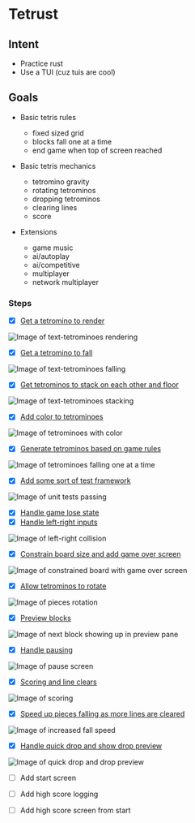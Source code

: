 # Tetrust

## Intent

- Practice rust
- Use a TUI (cuz tuis are cool)

## Goals

- Basic tetris rules
    - fixed sized grid
    - blocks fall one at a time
    - end game when top of screen reached

- Basic tetris mechanics
    - tetromino gravity
    - rotating tetrominos
    - dropping tetrominos
    - clearing lines
    - score

- Extensions
    - game music
    - ai/autoplay
    - ai/competitive
    - multiplayer
    - network multiplayer

### Steps

- [X] [Get a tetromino to render](https://github.com/scottnm/tetrust/commit/76babe55dcab890374494fc912e77d16b2fe0e48)

![Image of text-tetrominoes rendering](demo/01-render.gif)

- [X] [Get a tetromino to fall](https://github.com/scottnm/tetrust/commit/f3aca54cb39c7137e0c38f52fd2c4c8d9f23af4b)

![Image of text-tetrominoes falling](demo/02-fall.gif)

- [X] [Get tetrominos to stack on each other and floor](https://github.com/scottnm/tetrust/commit/915e61e7d227fea6e134da75f864629514f3c9f8)

![Image of text-tetrominoes stacking](demo/03-stack.gif)

- [X] [Add color to tetrominoes](https://github.com/scottnm/tetrust/commit/1c547fc7bc0d701fa8e7117592c61a0a5b693840)

![Image of tetrominoes with color](demo/04-color.gif)

- [X] [Generate tetrominos based on game rules](https://github.com/scottnm/tetrust/commit/b72efb7eb834d442885c35f5cbb8173c2b1ba887)

![Image of tetrominoes falling one at a time](demo/05-generate-by-rules.gif)

- [X] [Add some sort of test framework](https://github.com/scottnm/tetrust/commit/2d4fbc7ba4b3579150d3a3c889dd88d99c34e578)

![Image of unit tests passing](demo/06-test.png)

- [X] [Handle game lose state](https://github.com/scottnm/tetrust/commit/b72efb7eb834d442885c35f5cbb8173c2b1ba887)
- [X] [Handle left-right inputs](https://github.com/scottnm/tetrust/commit/a819261fdfd041bd8fbcc280d9661e78f355bdcd)

![Image of left-right collision](demo/07-lr-collision.gif)

- [X] [Constrain board size and add game over screen](https://github.com/scottnm/tetrust/commit/44bbeee4d17255c68c0f7c96ebe29a6b6c151b2a)

![Image of constrained board with game over screen](demo/08-constrained-gameover-blink.gif)

- [X] [Allow tetrominos to rotate](https://github.com/scottnm/tetrust/commit/3dd8bba32517b65c19e1ad4082612eb287630734)

![Image of pieces rotation](demo/09-rotation.gif)

- [X] [Preview blocks](https://github.com/scottnm/tetrust/commit/c8e859c5857bb7a48843ab7108bff9692a0370e0)

![Image of next block showing up in preview pane](demo/10-preview.gif)

- [X] [Handle pausing](https://github.com/scottnm/tetrust/commit/364add645b291dd330ccb3817eae0988b9a761e3)

![Image of pause screen](demo/11-pause.gif)

- [X] [Scoring and line clears](https://github.com/scottnm/tetrust/commit/b330acb)

![Image of scoring](demo/12-scoring.gif)

- [X] [Speed up pieces falling as more lines are cleared](https://github.com/scottnm/tetrust/commit/79aae07b823af30b06091c22f96c8760d80cdb60)

![Image of increased fall speed](demo/13-fallspeed.gif)

- [X] [Handle quick drop and show drop preview](https://github.com/scottnm/tetrust/commit/FILL)

![Image of quick drop and drop preview](demo/14-quick-drop.gif)

- [ ] Add start screen
- [ ] Add high score logging
- [ ] Add high score screen from start

